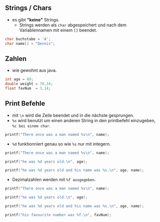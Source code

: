 ## Strings / Chars
- es gibt **"keine"** Strings. 
	- Strings werden als `char` abgespeichert und nach dem Variablennamen mit einem `[]` beendet.
```C
char buchstabe = 'A';
char name[] = "Dennis";
```

## Zahlen
- wie gewohnt aus java.
```C
int age = 69;
double weight = 70,34;
float favNum  = 3,14;
```

## Print Befehle
- mit `\n` wird die Zeile beendet und in die nächste gesprungen.
- `%s` wird benutzt um einen anderen String in den printbefehl einzugeben, `%c bei einem char`.
```C
printf("There once was a man named %s\n", name);
```
- `%d` funktionniert genau so wie `%s` nur mit integern.
```C
printf("There once was a man named %s\n", name);

printf("he was %d years old.\n", age);

printf("he was %d years old and his name was %s.\n", age, name);
```
- Dezimalzahlen werden mit `%f ausgegeben`.
```C
printf("There once was a man named %s\n", name);

printf("he was %d years old.\n", age);

printf("he was %d years old and his name was %s.\n", age, name);

printf("his favourite number was %f.\n", favNum);
```
